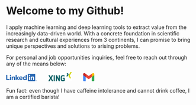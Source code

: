# Welcome to my Github!
I apply machine learning and deep learning tools to extract value from the increasingly data-driven world. With a concrete foundation in scientific research and cultural experiences from 3 continents, I can promise to bring unique perspectives and solutions to arising problems.

For personal and job opportunities inquiries, feel free to reach out through any of the means below:

[<img src="images/LI-Logo.png" height="20">](https://www.linkedin.com/in/tompham97/)&nbsp;&nbsp;&nbsp;&nbsp;&nbsp;&nbsp;&nbsp;&nbsp;[<img src="images/Xing_logo.png" height="25">](https://www.xing.com/profile/Tom_Pham051412/cv)&nbsp;&nbsp;&nbsp;&nbsp;&nbsp;&nbsp;&nbsp;&nbsp;[<img src="images/Gmail_Logo_512px.png" height="22">](tom.pham.hcm@gmail.com)

Fun fact: even though I have caffeine intolerance and cannot drink coffee, I am a certified barista!
<!---
hungpham15/hungpham15 is a ✨ special ✨ repository because its `README.md` (this file) appears on your GitHub profile.
You can click the Preview link to take a look at your changes.
--->
